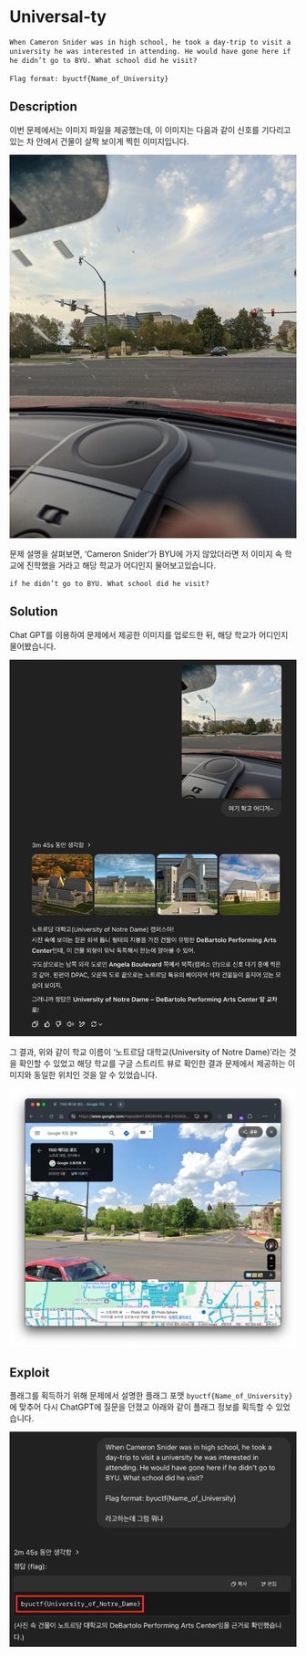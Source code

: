 # Universal-ty

```
When Cameron Snider was in high school, he took a day-trip to visit a university he was interested in attending. He would have gone here if he didn’t go to BYU. What school did he visit?

Flag format: byuctf{Name_of_University}
```

## Description

이번 문제에서는 이미지 파일을 제공했는데, 이 이미지는 다음과 같이 신호를 기다리고 있는 차 안에서 건물이 살짝 보이게 찍힌 이미지입니다.

![image](./images/image-001.png)

문제 설명을 살펴보면, ‘Cameron Snider’가 BYU에 가지 않았더라면 저 이미지 속 학교에 진학했을 거라고 해당 학교가 어디인지 물어보고있습니다.

```
if he didn’t go to BYU. What school did he visit?
```

## Solution

Chat GPT를 이용하여 문제에서 제공한 이미지를 업로드한 뒤, 해당 학교가 어디인지 물어봤습니다.

![image](./images/image-002.png)

그 결과, 위와 같이 학교 이름이 ‘노트르담 대학교(University of Notre Dame)’라는 것을 확인할 수 있었고 해당 학교를 구글 스트리트 뷰로 확인한 결과 문제에서 제공하는 이미지와 동일한 위치인 것을 알 수 있었습니다.

![image](./images/image-003.png)

## Exploit

플래그를 획득하기 위해 문제에서 설명한 플래그 포맷 `byuctf{Name_of_University}` 에 맞추어 다시 ChatGPT에 질문을 던졌고 아래와 같이 플래그 정보를 획득할 수 있었습니다.

![image](./images/image-004.png)
